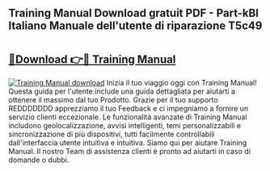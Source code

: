 ## Training Manual Download gratuit PDF - Part-kBI Italiano Manuale dell'utente di riparazione T5c49

# <h2><a href="http://dfge020.blite.top/?on=Training+Manual">🔗Download 👉🔴 Training Manual</a></h2>

[![Training Manual download](https://i.imgur.com/lujVjoI.png)](http://dfge020.blite.top/?on=Training+Manual)
Inizia il tuo viaggio oggi con Training Manual! Questa guida per l'utente include una guida dettagliata per aiutarti a ottenere il massimo dal tuo Prodotto. Grazie per il tuo supporto REDDDDDDD apprezziamo il tuo Feedback e ci impegniamo a fornire un servizio clienti eccezionale. Le funzionalità avanzate di Training Manual includono geolocalizzazione, avvisi intelligenti, temi personalizzabili e sincronizzazione di più dispositivi, tutti facilmente controllabili dall'interfaccia utente intuitiva e intuitiva. Siamo qui per aiutare Training Manual. Il nostro Team di assistenza clienti è pronto ad aiutarti in caso di domande o dubbi.
